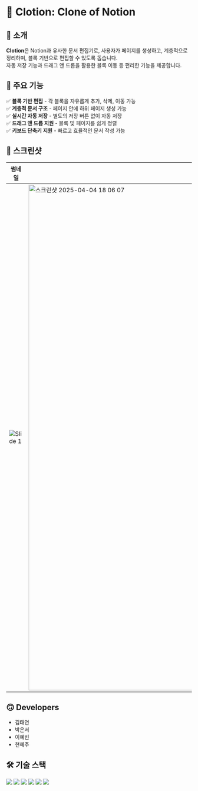 # 📝 Clotion: Clone of Notion  

## 🚀 소개  
**Clotion**은 Notion과 유사한 문서 편집기로, 사용자가 페이지를 생성하고, 계층적으로 정리하며, 블록 기반으로 편집할 수 있도록 돕습니다.  
자동 저장 기능과 드래그 앤 드롭을 활용한 블록 이동 등 편리한 기능을 제공합니다.  

## 🎯 주요 기능  
✅ **블록 기반 편집** - 각 블록을 자유롭게 추가, 삭제, 이동 가능  
✅ **계층적 문서 구조** - 페이지 안에 하위 페이지 생성 가능  
✅ **실시간 자동 저장** - 별도의 저장 버튼 없이 자동 저장  
✅ **드래그 앤 드롭 지원** - 블록 및 페이지를 쉽게 정렬  
✅ **키보드 단축키 지원** - 빠르고 효율적인 문서 작성 가능  


## 📸 스크린샷  
| 썸네일 | 편집 모드 |
|---------|---------|
| ![Slide 1](https://github.com/user-attachments/assets/f906e843-4a50-4701-aeba-e0541f6314a2) |  <img width="1372" alt="스크린샷 2025-04-04 18 06 07" src="https://github.com/user-attachments/assets/05c81cdb-d5bb-493d-af9b-72d9c55e4dcd" /> |


## 🙃 Developers
- 김태연
- 박은서
- 이예빈
- 현혜주

## 🛠️ 기술 스택  
<p>
  <img src="https://img.shields.io/badge/javascript-F7DF1E?style=for-the-badge&logo=javascript&logoColor=white"/>
  <img src="https://img.shields.io/badge/CSS3-1572B6?style=for-the-badge&logo=CSS3&logoColor=white"/>
  <img src="https://img.shields.io/badge/HTML5-E34F26?style=for-the-badge&logo=HTML5&logoColor=white"/>
  <img src="https://img.shields.io/badge/figma-%23F24E1E.svg?style=for-the-badge&logo=figma&logoColor=white"/>
  <img src="https://img.shields.io/badge/prettier-%23F7B93E.svg?style=for-the-badge&logo=prettier&logoColor=black"/>
  <img src="https://img.shields.io/badge/Discord-%235865F2.svg?style=for-the-badge&logo=discord&logoColor=white"/>
</p>



